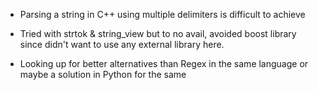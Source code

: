 - Parsing a string in C++ using multiple delimiters is difficult to achieve
- Tried with strtok & string_view but to no avail, avoided boost library since didn't want to use any external library here.

- Looking up for better alternatives than Regex in the same language or maybe a solution in Python for the same
